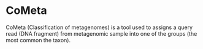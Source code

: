 CoMeta
======

CoMeta (Classification of metagenomes) is a tool used to assigns a query read (DNA fragment) from metagenomic sample into one of the groups (the most common the taxon).
